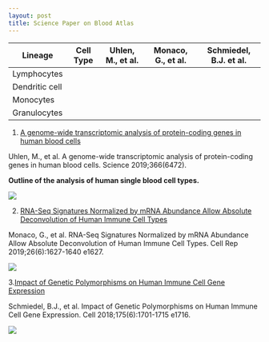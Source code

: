 ```yaml
---
layout: post
title: Science Paper on Blood Atlas
---
```


Lineage | Cell Type | Uhlen, M., et al. | Monaco, G., et al. | Schmiedel, B.J. et al.
---|---|---|---|---
Lymphocytes ||||
Dendritic cell ||||
Monocytes ||||
Granulocytes ||||

1. [A genome-wide transcriptomic analysis of protein-coding genes in human blood cells](https://science.sciencemag.org/content/366/6472/eaax9198)

Uhlen, M., et al. A genome-wide transcriptomic analysis of protein-coding genes in human blood cells. Science 2019;366(6472).

**Outline of the analysis of human single blood cell types.**

<img src="https://science.sciencemag.org/content/sci/366/6472/eaax9198/F2.large.jpg" />

2. [RNA-Seq Signatures Normalized by mRNA Abundance Allow Absolute Deconvolution of Human Immune Cell Types](https://www.ncbi.nlm.nih.gov/pubmed/30726743)

Monaco, G., et al. RNA-Seq Signatures Normalized by mRNA Abundance Allow Absolute Deconvolution of Human Immune Cell Types. Cell Rep 2019;26(6):1627-1640 e1627.

<img src="https://els-jbs-prod-cdn.literatumonline.com/cms/attachment/dcd90468-bb55-4493-ab10-92299b4b43f3/gr1.jpg" />

3.[Impact of Genetic Polymorphisms on Human Immune Cell Gene Expression](https://www.ncbi.nlm.nih.gov/pubmed/30449622)

Schmiedel, B.J., et al. Impact of Genetic Polymorphisms on Human Immune Cell Gene Expression. Cell 2018;175(6):1701-1715 e1716.

<img src="https://els-jbs-prod-cdn.literatumonline.com/cms/attachment/7a829b79-cb7d-4112-99fa-548048fc0e66/gr1.jpg" />

